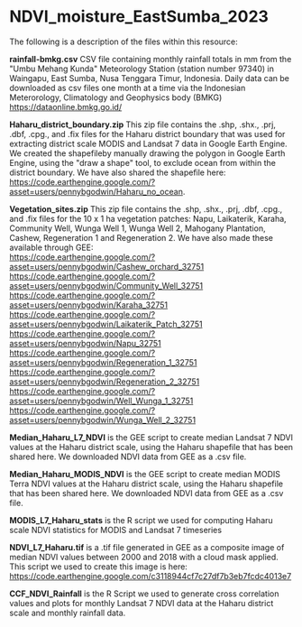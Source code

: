 # NDVI_moisture_EastSumba_2023

The following is a description of the files within this resource:

**rainfall-bmkg.csv** CSV file containing monthly rainfall totals in mm from the "Umbu Mehang Kunda" Meteorology Station (station number 97340) in Waingapu, East Sumba, Nusa Tenggara Timur, Indonesia. Daily data can be downloaded as csv files one month at a time via the Indonesian Meterorology, Climatology and Geophysics body (BMKG) https://dataonline.bmkg.go.id/ 

**Haharu_district_boundary.zip** This zip file contains the .shp, .shx., .prj, .dbf, .cpg., and .fix files for the Haharu district boundary that was used for extracting district scale MODIS and Landsat 7 data in Google Earth Engine. We created the shapefileby manually drawing the polygon in Google Earth Engine, using the "draw a shape" tool, to exclude ocean from within the district boundary. We have also shared the shapefile here: https://code.earthengine.google.com/?asset=users/pennybgodwin/Haharu_no_ocean. 

**Vegetation_sites.zip** This zip file contains the .shp, .shx., .prj, .dbf, .cpg., and .fix files for the 10 x 1 ha vegetation patches: Napu, Laikaterik, Karaha, Community Well, Wunga Well 1, Wunga Well 2, Mahogany Plantation, Cashew, Regeneration 1 and Regeneration 2. We have also made these available through GEE:<br>
https://code.earthengine.google.com/?asset=users/pennybgodwin/Cashew_orchard_32751 <br>
https://code.earthengine.google.com/?asset=users/pennybgodwin/Community_Well_32751 <br>
https://code.earthengine.google.com/?asset=users/pennybgodwin/Karaha_32751 <br>
https://code.earthengine.google.com/?asset=users/pennybgodwin/Laikaterik_Patch_32751 <br>
https://code.earthengine.google.com/?asset=users/pennybgodwin/Napu_32751 <br>
https://code.earthengine.google.com/?asset=users/pennybgodwin/Regeneration_1_32751 <br>
https://code.earthengine.google.com/?asset=users/pennybgodwin/Regeneration_2_32751 <br>
https://code.earthengine.google.com/?asset=users/pennybgodwin/Well_Wunga_1_32751 <br>
https://code.earthengine.google.com/?asset=users/pennybgodwin/Wunga_Well_2_32751 <br>

**Median_Haharu_L7_NDVI** is the GEE script to create median Landsat 7 NDVI values at the Haharu district scale, using the Haharu shapefile that has been shared here. We downloaded NDVI data from GEE as a .csv file.

**Median_Haharu_MODIS_NDVI** is the GEE script to create median MODIS Terra NDVI values at the Haharu district scale, using the Haharu shapefile that has been shared here. We downloaded NDVI data from GEE as a .csv file.

**MODIS_L7_Haharu_stats** is the R script we used for computing Haharu scale NDVI statistics for MODIS and Landsat 7 timeseries

**NDVI_L7_Haharu.tif** is a .tif file generated in GEE as a composite image of median NDVI values between 2000 and 2018 with a cloud mask applied. This script we used to create this image is here: <br>
https://code.earthengine.google.com/c3118944cf7c27df7b3eb7fcdc4013e7

**CCF_NDVI_Rainfall** is the R Script we used to generate cross correlation values and plots for monthly Landsat 7 NDVI data at the Haharu district scale and monthly rainfall data.

